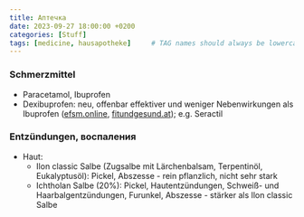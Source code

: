 ```yaml
---
title: Аптечка
date: 2023-09-27 18:00:00 +0200
categories: [Stuff]
tags: [medicine, hausapotheke]     # TAG names should always be lowercase
---
```


### Schmerzmittel

- Paracetamol, Ibuprofen
- Dexibuprofen: neu, offenbar effektiver und weniger Nebenwirkungen als Ibuprofen ([efsm.online](https://www.efsm.online/de_de/article-overview/101/2021/dexibuprofen-a-portrait), [fitundgesund.at](https://www.fitundgesund.at/dexibuprofen-artikel-2760)); e.g. Seractil

### Entzündungen, воспаления

- Haut:
  - Ilon classic Salbe (Zugsalbe mit Lärchenbalsam, Terpentinöl, Eukalyptusöl): Pickel, Abszesse - rein pflanzlich, nicht sehr stark
  - Ichtholan Salbe (20%): Pickel, Hautentzündungen, Schweiß- und Haarbalgentzündungen, Furunkel, Abszesse - stärker als Ilon classic Salbe

